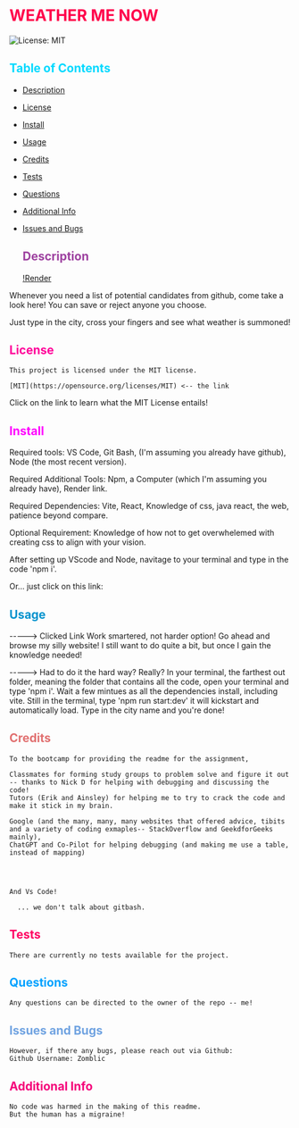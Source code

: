 # <span style="color:rgb(255, 0, 76);">WEATHER ME NOW</span>
![License: MIT](./utils/MITBADGE.svg)
##  <span style="color:rgb(0, 217, 255);">Table of Contents</span>
- [Description](#description)
- [License](#license)
- [Install](#install)
- [Usage](#usage)
- [Credits](#credits)
- [Tests](#tests)
- [Questions](#questions)
- [Additional Info](#additional-info)
- [Issues and Bugs](#issues-and-bugs)
  

  ## <span style="color:rgb(158, 66, 160);">Description</span>

  [!Render](m)

Whenever you need a list of potential candidates from github, come take a look here! You can save or reject anyone you choose.  



Just type in the city, cross your fingers and see what weather is summoned!


  ## <span style="color:rgb(255, 0, 153);">License</span>
    This project is licensed under the MIT license.

    [MIT](https://opensource.org/licenses/MIT) <-- the link

  Click on the link to learn what the MIT License entails!

  ## <span style="color:rgb(255, 0, 255);">Install</span>
  Required tools: VS Code, Git Bash, (I'm assuming you already have github), Node (the most recent version).

  Required Additional Tools: Npm, a Computer (which I'm assuming you already have), Render link.

  Required Dependencies: Vite, React, Knowledge of css, java react, the web, patience beyond compare. 

  Optional Requirement: Knowledge of how not to get overwhelemed with creating css to align with your vision.

  After setting up VScode and Node, navitage to your terminal and type in the code 'npm i'.
 
 Or... just click on this link: 



  ## <span style="color:rgb(0, 147, 206);">Usage</span>

-----> Clicked Link
Work smartered, not harder option!
Go ahead and browse my silly website! I still want to do quite a bit, but once I gain the knowledge needed!



-----> Had to do it the hard way? Really?
In your terminal, the farthest out folder, meaning the folder that contains all the code, open your terminal and type 'npm i'. Wait a few mintues as all the dependencies install, including vite. Still in the terminal, type 'npm run start:dev' it will kickstart and automatically load. Type in the city name and you're done!



  ## <span style="color:rgb(225, 112, 112);">Credits</span>
    To the bootcamp for providing the readme for the assignment,

    Classmates for forming study groups to problem solve and figure it out -- thanks to Nick D for helping with debugging and discussing the code!
    Tutors (Erik and Ainsley) for helping me to try to crack the code and make it stick in my brain.

    Google (and the many, many, many websites that offered advice, tibits and a variety of coding exmaples-- StackOverflow and GeekdforGeeks mainly),
    ChatGPT and Co-Pilot for helping debugging (and making me use a table, instead of mapping)




    And Vs Code!
    
      ... we don't talk about gitbash.
  
  ## <span style="color:rgb(255, 0, 98);">Tests</span>

    There are currently no tests available for the project.
  

  ## <span style="color:rgb(2, 162, 255);">Questions</span>

    Any questions can be directed to the owner of the repo -- me!

   ## <span style="color:rgb(112, 163, 225);">Issues and Bugs</span>

    However, if there any bugs, please reach out via Github:
    Github Username: Zomblic
 

  ## <span style="color:rgb(245, 0, 122);">Additional Info</span>

    No code was harmed in the making of this readme.
    But the human has a migraine!

